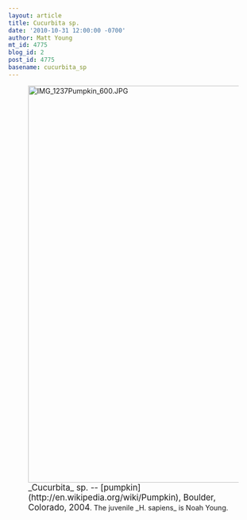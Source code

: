 ```yaml
---
layout: article
title: Cucurbita sp.
date: '2010-10-31 12:00:00 -0700'
author: Matt Young
mt_id: 4775
blog_id: 2
post_id: 4775
basename: cucurbita_sp
---
```

<figure>
<img src="http://pandasthumb.org/archives/2010/10/31/IMG_1237Pumpkin_600.JPG" alt="IMG_1237Pumpkin_600.JPG" width="600" height="800" />
<figcaption markdown="span">
<big>_Cucurbita_ sp. -- [pumpkin](http://en.wikipedia.org/wiki/Pumpkin), Boulder, Colorado, 2004</big>.  The juvenile _H. sapiens_ is Noah Young.

</figcaption>
</figure>
